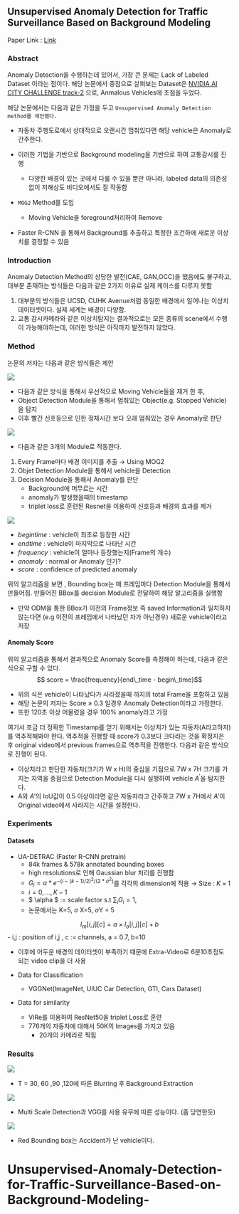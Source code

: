 ## Unsupervised Anomaly Detection for Traffic Surveillance Based on Background Modeling 

Paper Link : [Link](https://openaccess.thecvf.com/content_cvpr_2018_workshops/papers/w3/Wei_Unsupervised_Anomaly_Detection_CVPR_2018_paper.pdf)



### Abstract
Anomaly Detection을 수행하는데 있어서, 가장 큰 문제는 Lack of Labeled Dataset 이라는 점이다.
해당 논문에서 중점으로 살펴보는 Dataset은 [NVIDIA AI CITY CHALLENGE track-2](https://www.aicitychallenge.org/2022-challenge-tracks/)
으로, Anmalous Vehicles에 초점을 두었다.

해당 논문에서는 다음과 같은 가정을 두고 ```Unsupervised Anomaly Detection method를 제안했다.```
- 자동차 주행도로에서 상대적으로 오랜시간 멈춰있다면 해당 vehicle은 Anomaly로 간주한다.
- 이러한 기법을 기반으로 Background modeling을 기반으로 하여 교통감시를 진행
    - 다양한 배경이 있는 곳에서 다룰 수 있을 뿐만 아니라, labeled data의 의존성없이 저해상도 비디오에서도 잘 작동함

- ```MOG2``` Method를 도입
    - Moving Vehicle을 foreground처리하여 Remove
- Faster R-CNN 을 통해서 Background를 추출하고 특정한 조건하에 새로운 이상치를 결정할 수 있음


### Introduction
Anomaly Detection Method의 상당한 발전(CAE, GAN,OCC)을 했음에도 불구하고, 대부분 존재하는 방식들은 다음과 같은 2가지 이유로 실제 케이스를 다루지 못함
1. 대부분의 방식들은 UCSD, CUHK Avenue처럼 동일한 배경에서 일어나는 이상치 데이터셋이다. 실제 세계는 배경이 다양함.
2. 교통 감시카메라와 같은 이상치탐지는 결과적으로는 모든 종류의 scene에서 수행이 가능해야하는데, 이러한 방식은 아직까지 발전하지 않았다.


### Method
논문의 저자는 다음과 같은 방식들은 제안

<p>
<img src='img/background.png',align='center'>
</p>

- 다음과 같은 방식을 통해서 우선적으로 Moving Vehicle들을 제거 한 후, 
- Object Detection Module을 통해서 멈춰있는 Object(e.g. Stopped Vehicle)을 탐지
- 이후 빨간 신호등으로 인한 정체시간 보다 오래 멈춰있는 경우 Anomaly로 판단

<p>
<img src='img/Framework.png', align='center'>
</p>

- 다음과 같은 3개의 Module로 작동한다.
1. Every Frame마다 배경 이미지를 추출 $\rightarrow$ Using MOG2
2. Objet Detection Module을 통해서 vehicle을 Detection
3. Decision Module을 통해서 Anomaly를 판단
    * Background에 머무르는 시간
    * anomaly가 발생했을때의 timestamp
    * triplet loss로 훈련된 Resnet을 이용하여 신호등과 배경의 효과를 제거

<p>
<img src='img/DecisionModule.png', align='center'>
</p>

- $begintime$ : vehicle이 최초로 등장한 시간
- $endtime$ : vehicle이 마지막으로 나타난 시간
- $frequency$ :  vehicle이 얼마나 등장했는지(Frame의 개수)
- $anomaly$ : normal or Anomaly 인가?
- $score$ : confidence of predicted anomaly

위의 알고리즘을 보면 , Bounding box는 매 프레임마다 Detection Module을 통해서 만들어짐. 만들어진 BBox를 decision Module로 전달하여 해당 알고리즘을 실행함
- 만약 ODM을 통한 BBox가 이전의 Frame정보 즉 saved Information과 일치하지 않는다면 (e.g 이전의 프레임에서 나타났던 차가 아닌경우) 새로운 vehicle이라고 저장


#### Anomaly Score 
위의 알고리즘을 통해서 결과적으로 Anomaly Score를 측정해야 하는데, 다음과 같은 식으로 구할 수 있다.
$$ score = \frac{frequency}{end\_time - begin\_time}$$
- 위의 식은 vehicle이 나타났다가 사라졌을때 까지의 total Frame을 포함하고 있음
- 해당 논문의 저자는 Score $\geq$ 0.3 일경우 Anomaly Detection이라고 가정한다.
- 또한 120초 이상 머물렀을 경우 100% anomaly라고 가정

여기서 조금 더 정확한 Timestamp를 얻기 위해서는 이상치가 있는 자동차(A라고하자)를 역추적해봐야 한다.
역추적을 진행할 때 score가 0.3보다 크다라는 것을 확정지은 후 original video에서 previous frames으로 역추적을 진행한다.
다음과 같은 방식으로 진행이 된다.
- 이상치라고 판단한 자동차(크기가 W x H)의 중심을 기점으로 7W x 7H 크기를 가지는 지역을 중점으로 Detection Module을 다시 실행하여 vehicle  $A^{'}$을 탐지한다.
- A와 $A'$의 IoU값이 0.5 이상이라면 같은 자동차라고 간주하고 7W x 7H에서 $A'$이 Original video에서 사라지는 시간을 설정한다.


### Experiments

#### Datasets
- UA-DETRAC (Faster R-CNN pretrain)
    - 84k frames & 578k annotated bounding boxes 
    - high resolutions로 인해 Gaussian blur 처리를 진행함
    - $G_i = \alpha * e^{-(i-(k-1)/2)^2/ (2*\sigma^2)}$를 각각의 dimension에 적용 $\rightarrow$ Size : $K \times 1$
    - $i = 0, \dots,K-1$
    - $ \alpha $ := scale factor s.t $\sum_iG_i = 1$, 
    - 논문에서는 K=5, $\sigma$ X=5, $\sigma$Y = 5

$$ I_m[i,j][c] = a \times I_o[i,j][c] + b \tag{1}$$
    - i,j : position of i,j , c := channels, a = 0.7, b=10

- 이후에 어두운 배경의 데이터셋이 부족하기 때문에 Extra-Video로 6분10초정도 되는 video clip을 더 사용


- Data for Classification
    - VGGNet(ImageNet, UIUC Car Detection, GTI, Cars Dataset)

- Data for similarity
    - ViRe를 이용하여 ResNet50을 triplet Loss로 훈련 
    - 776개의 자동차에 대해서 50K의 Images를 가지고 있음
        - 20개의 카메라로 찍힘

### Results
<p>
<img src = 'img/Blurring.png'>
</p>

- T = 30, 60 ,90 ,120에 따른 Blurring 후 Background Extraction

<p>
<img src = 'img/OBD.png'>
</p>

- Multi Scale Detection과 VGG를 사용 유무에 따른 성능이다. (좀 당연한듯)


<p>
<img src = 'img/anomaly.png'>
</p>

- Red Bounding box는 Accident가 난 vehicle이다.
# Unsupervised-Anomaly-Detection-for-Traffic-Surveillance-Based-on-Background-Modeling-
